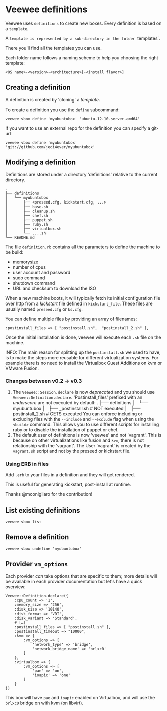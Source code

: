 # Veewee definitions

Veewee uses `definitions` to create new boxes. Every definition is based on a `template`.

A `template is represented by a sub-directory in the folder `templates`.

There you'll find all the templates you can use.

Each folder name follows a naming scheme to help you choosing the right template:

    <OS name>-<version>-<architecture>[-<install flavor>]


## Creating a definition

A definition is created by 'cloning' a *template*.

To create a definition you use the `define` subcommand:

    veewee vbox define 'myubuntubox' 'ubuntu-12.10-server-amd64'

If you want to use an external repo for the definition you can specify a git-url

    veewee vbox define 'myubuntubox' 'git://github.com/jedi4ever/myubuntubox'

## Modifying a definition

Definitions are stored under a directory 'definitions' relative to the current directory.

    .
    ├── definitions
    │   └── myubuntubox
    │       ├── <preseed.cfg, kickstart.cfg, ...>
    │       ├── base.sh
    │       ├── cleanup.sh
    │       ├── chef.sh
    │       ├── puppet.sh
    │       ├── ruby.sh
    │       ├── virtualbox.sh
    │       └── ....sh
    └── README.md

The file `definition.rb` contains all the parameters to define the machine to be build:

  - memorysize
  - number of cpus
  - user account and password
  - sudo command
  - shutdown command
  - URL and checksum to download the ISO

When a new machine boots, it will typically fetch its initial configuration file over http from a _kickstart_ file
defined in `kickstart_file`. These files are usually named `preseed.cfg` or `ks.cfg`.

You can define multiple files by providing an array of filenames:

    :postinstall_files => [ "postinstall.sh",  "postinstall_2.sh" ],

Once the initial installation is done, veewee will execute each `.sh` file on the machine.

INFO: The main reason for splitting up the `postinstall.sh` we used to have, is to make the steps more reusable
for different virtualization systems. For example there is no need to install the Virtualbox Guest Additions
on kvm or VMware Fusion.


### Changes between v0.2 -> v0.3

1. The `Veewee::Session.declare` is now _deprecated_ and you should use `Veewee::Definition.declare`.
   'Postinstall_files' prefixed with an _underscore_ are not executed by default:
       .
       ├── definitions
       │   └── myubuntubox
       │       ├── _postinstall.sh    # NOT executed
       │       ├── postinstall_2.sh   # GETS executed
   You can enforce including or excluding files with the `--include` and `--exclude` flag when using the `<build>` command.
   This allows you to use different scripts for installing ruby or to disable the installation of puppet or chef.
2. The default user of definitions is now 'veewee' and not 'vagrant'.
   This is because on other virtualizations like fusion and `kvm`, there is not relationship with the 'vagrant'.
   The User 'vagrant' is created by the `vagrant.sh` script and not by the preseed or kickstart file.


### Using ERB in files

Add `.erb` to your files in a definition and they will get rendered.

This is useful for generating kickstart, post-install at runtime.

Thanks @mconigilaro for the contribution!


## List existing definitions

    veewee vbox list

## Remove a definition

    veewee vbox undefine 'myubuntubox'

## Provider `vm_options`

Each provider _can_ take options that are specific to them; more details will
be available in each provider documentation but let's have a quick overview:

    Veewee::Definition.declare({
        :cpu_count => '1',
        :memory_size => '256',
        :disk_size => '10140',
        :disk_format => 'VDI',
        :disk_variant => 'Standard',
        # […]
        :postinstall_files => [ "postinstall.sh" ],
        :postinstall_timeout => "10000",
        :kvm => {
            :vm_options => [
                'network_type' => 'bridge',
                'network_bridge_name' => 'brlxc0'
            ]
        },
        :virtualbox => {
            :vm_options => [
                'pae' => 'on',
                'ioapic' => 'one'
            ]
        }
    })

This box will have `pae` and `ioapic` enabled on Virtualbox, and will use
the `brlxc0` bridge on with kvm (on libvirt).
